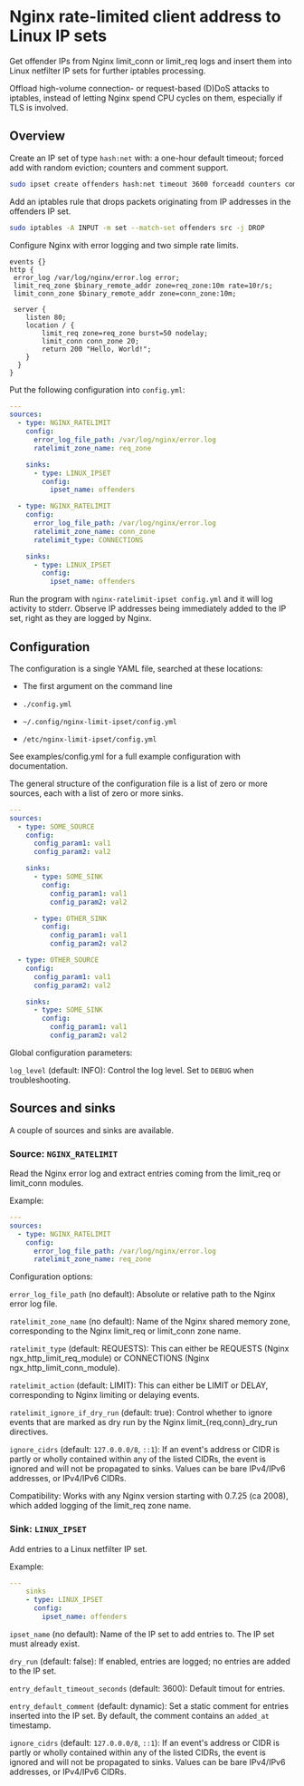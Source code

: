 # Nginx rate-limited client address to Linux IP sets

Get offender IPs from Nginx limit_conn or limit_req logs and insert them into
Linux netfilter IP sets for further iptables processing.

Offload high-volume connection- or request-based (D)DoS attacks to iptables,
instead of letting Nginx spend CPU cycles on them, especially if TLS is
involved.

## Overview

Create an IP set of type `hash:net` with: a one-hour default timeout; forced add
with random eviction; counters and comment support.

```sh
sudo ipset create offenders hash:net timeout 3600 forceadd counters comment
```

Add an iptables rule that drops packets originating from IP addresses in the
offenders IP set.

```sh
sudo iptables -A INPUT -m set --match-set offenders src -j DROP
```

Configure Nginx with error logging and two simple rate limits.

```nginx
events {}
http {
 error_log /var/log/nginx/error.log error;
 limit_req_zone $binary_remote_addr zone=req_zone:10m rate=10r/s;
 limit_conn_zone $binary_remote_addr zone=conn_zone:10m;

 server {
    listen 80;
    location / {
        limit_req zone=req_zone burst=50 nodelay;
        limit_conn conn_zone 20;
        return 200 "Hello, World!";
    }
  }
}
```

Put the following configuration into `config.yml`:

```yaml
---
sources:
  - type: NGINX_RATELIMIT
    config:
      error_log_file_path: /var/log/nginx/error.log
      ratelimit_zone_name: req_zone

    sinks:
      - type: LINUX_IPSET
        config:
          ipset_name: offenders

  - type: NGINX_RATELIMIT
    config:
      error_log_file_path: /var/log/nginx/error.log
      ratelimit_zone_name: conn_zone
      ratelimit_type: CONNECTIONS

    sinks:
      - type: LINUX_IPSET
        config:
          ipset_name: offenders
```

Run the program with `nginx-ratelimit-ipset config.yml` and it will log activity
to stderr. Observe IP addresses being immediately added to the IP set, right as
they are logged by Nginx.

## Configuration

The configuration is a single YAML file, searched at these locations:

- The first argument on the command line

- `./config.yml`

- `~/.config/nginx-limit-ipset/config.yml`

- `/etc/nginx-limit-ipset/config.yml`

See examples/config.yml for a full example configuration with documentation.

The general structure of the configuration file is a list of zero or more
sources, each with a list of zero or more sinks.

```yaml
---
sources:
  - type: SOME_SOURCE
    config:
      config_param1: val1
      config_param2: val2

    sinks:
      - type: SOME_SINK
        config:
          config_param1: val1
          config_param2: val2

      - type: OTHER_SINK
        config:
          config_param1: val1
          config_param2: val2

  - type: OTHER_SOURCE
    config:
      config_param1: val1
      config_param2: val2

    sinks:
      - type: SOME_SINK
        config:
          config_param1: val1
          config_param2: val2
```

Global configuration parameters:

`log_level` (default: INFO): Control the log level. Set to `DEBUG` when
troubleshooting.

## Sources and sinks

A couple of sources and sinks are available.

### Source: `NGINX_RATELIMIT`

Read the Nginx error log and extract entries coming from the limit_req or
limit_conn modules.

Example:

```yaml
---
sources:
  - type: NGINX_RATELIMIT
    config:
      error_log_file_path: /var/log/nginx/error.log
      ratelimit_zone_name: req_zone
```

Configuration options:

`error_log_file_path` (no default): Absolute or relative path to the Nginx error
log file.

`ratelimit_zone_name` (no default): Name of the Nginx shared memory zone,
corresponding to the Nginx limit_req or limit_conn zone name.

`ratelimit_type` (default: REQUESTS): This can either be REQUESTS (Nginx
ngx_http_limit_req_module) or CONNECTIONS (Nginx ngx_http_limit_conn_module).

`ratelimit_action` (default: LIMIT): This can either be LIMIT or DELAY,
corresponding to Nginx limiting or delaying events.

`ratelimit_ignore_if_dry_run` (default: true): Control whether to ignore events
that are marked as dry run by the Nginx limit_{req,conn}_dry_run directives.

`ignore_cidrs` (default: `127.0.0.0/8`, `::1`): If an event's address or CIDR is
partly or wholly contained within any of the listed CIDRs, the event is ignored
and will not be propagated to sinks. Values can be bare IPv4/IPv6 addresses, or
IPv4/IPv6 CIDRs.

Compatibility: Works with any Nginx version starting with 0.7.25 (ca 2008),
which added logging of the limit_req zone name.

### Sink: `LINUX_IPSET`

Add entries to a Linux netfilter IP set.

Example:

```yaml
---
    sinks
    - type: LINUX_IPSET
      config:
        ipset_name: offenders
```

`ipset_name` (no default): Name of the IP set to add entries to. The IP set must
already exist.

`dry_run` (default: false): If enabled, entries are logged; no entries are added
to the IP set.

`entry_default_timeout_seconds` (default: 3600): Default timout for entries.

`entry_default_comment` (default: dynamic): Set a static comment for entries
inserted into the IP set. By default, the comment contains an `added_at`
timestamp.

`ignore_cidrs` (default: `127.0.0.0/8`, `::1`): If an event's address or CIDR is
partly or wholly contained within any of the listed CIDRs, the event is ignored
and will not be propagated to sinks. Values can be bare IPv4/IPv6 addresses, or
IPv4/IPv6 CIDRs.
